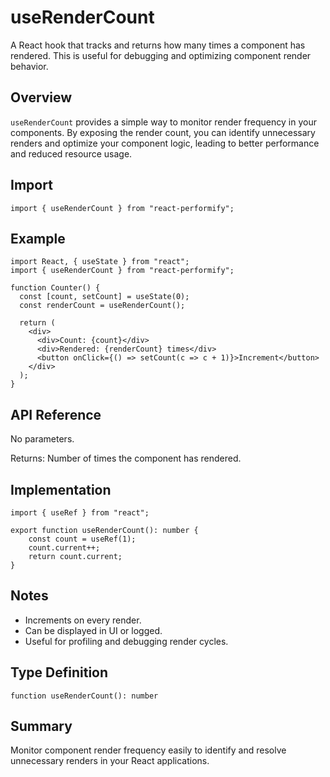 # useRenderCount

A React hook that tracks and returns how many times a component has rendered. This is useful for debugging and optimizing component render behavior.

## Overview

`useRenderCount` provides a simple way to monitor render frequency in your components. By exposing the render count, you can identify unnecessary renders and optimize your component logic, leading to better performance and reduced resource usage.

## Import

```tsx
import { useRenderCount } from "react-performify";
```

## Example

```tsx
import React, { useState } from "react";
import { useRenderCount } from "react-performify";

function Counter() {
  const [count, setCount] = useState(0);
  const renderCount = useRenderCount();

  return (
    <div>
      <div>Count: {count}</div>
      <div>Rendered: {renderCount} times</div>
      <button onClick={() => setCount(c => c + 1)}>Increment</button>
    </div>
  );
}
```

## API Reference

No parameters.

Returns: Number of times the component has rendered.

## Implementation

```tsx
import { useRef } from "react";

export function useRenderCount(): number {
    const count = useRef(1);
    count.current++;
    return count.current;
}
```

## Notes

- Increments on every render.
- Can be displayed in UI or logged.
- Useful for profiling and debugging render cycles.

## Type Definition

```tsx
function useRenderCount(): number
```

## Summary

Monitor component render frequency easily to identify and resolve unnecessary renders in your React applications.
